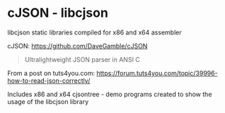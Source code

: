 # cJSON - libcjson

libcjson static libraries compiled for x86 and x64 assembler

cJSON: https://github.com/DaveGamble/cJSON

> Ultralightweight JSON parser in ANSI C

From a post on tuts4you.com: https://forum.tuts4you.com/topic/39996-how-to-read-json-correctly/

Includes x86 and x64 cjsontree - demo programs created to show the usage of the libcjson library
